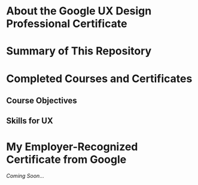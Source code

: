 # About the Google UX Design Professional Certificate
# Summary of This Repository
# Completed Courses and Certificates
## Course Objectives
## Skills for UX
# My Employer-Recognized Certificate from Google
*Coming Soon...*
